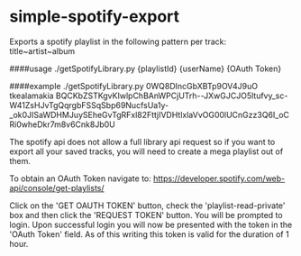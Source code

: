 # simple-spotify-export
Exports a spotify playlist in the following pattern per track: title~artist~album

####usage
./getSpotifyLibrary.py {playlistId} {userName} {OAuth Token}

####example
./getSpotifyLibrary.py 0WQ8DIncGbXBTp9OV4J9uO tkealamakia  BQCKbZSTKgvKIwlpChBAnWPCjUTrh--JXwGJCJO5ltufvy_sc-W41ZsHJvTgQqrgbFSSqSbp69NucfsUa1y-_ok0JISaWDHMJuySEheGvTgRFxl82FttjIVDHtlxlaVvOG00lUCnGzz3Q6I_oCRi0wheDkr7m8v6Cnk8Jb0U

The spotify api does not allow a full library api request so if you want to export all your saved tracks, you will need to create a mega playlist out of them.

To obtain an OAuth Token navigate to: https://developer.spotify.com/web-api/console/get-playlists/

Click on the 'GET OAUTH TOKEN' button, check the 'playlist-read-private' box and then click the 'REQUEST TOKEN' button.  You will be prompted to login.  Upon successful login you will now be presented with the token in the 'OAuth Token' field. As of this writing this token is valid for the duration of 1 hour.
